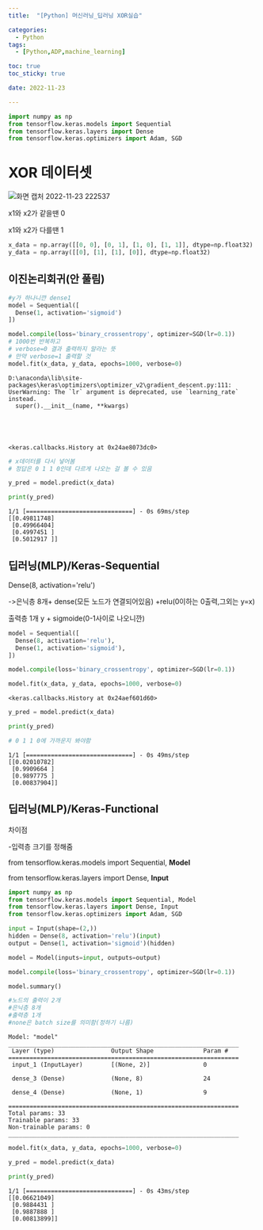 ```yaml
---
title:  "[Python] 머신러닝_딥러닝 XOR실습" 

categories:
  - Python
tags:
  - [Python,ADP,machine_learning]

toc: true
toc_sticky: true

date: 2022-11-23

---
```


```python
import numpy as np
from tensorflow.keras.models import Sequential
from tensorflow.keras.layers import Dense
from tensorflow.keras.optimizers import Adam, SGD
```

# XOR 데이터셋
![화면 캡처 2022-11-23 222537](https://user-images.githubusercontent.com/88616282/203561867-47656397-6719-4abe-83af-8d051e4547d3.png)

x1와 x2가 같을땐 0

x1와 x2가 다를땐 1


```python
x_data = np.array([[0, 0], [0, 1], [1, 0], [1, 1]], dtype=np.float32)
y_data = np.array([[0], [1], [1], [0]], dtype=np.float32)
```

## 이진논리회귀(안 풀림)


```python
#y가 하나니깐 dense1
model = Sequential([
  Dense(1, activation='sigmoid')
])

model.compile(loss='binary_crossentropy', optimizer=SGD(lr=0.1))
# 1000번 반복하고 
# verbose=0 결과 출력하지 말라는 뜻
# 만약 verbose=1 출력할 것 
model.fit(x_data, y_data, epochs=1000, verbose=0)
```

    D:\anaconda\lib\site-packages\keras\optimizers\optimizer_v2\gradient_descent.py:111: UserWarning: The `lr` argument is deprecated, use `learning_rate` instead.
      super().__init__(name, **kwargs)
    




    <keras.callbacks.History at 0x24ae8073dc0>




```python
# x데이터를 다시 넣어봄 
# 정답은 0 1 1 0인데 다르게 나오는 걸 볼 수 있음 

y_pred = model.predict(x_data)

print(y_pred)
```

    1/1 [==============================] - 0s 69ms/step
    [[0.49811748]
     [0.49966404]
     [0.4997451 ]
     [0.5012917 ]]
    

## 딥러닝(MLP)/Keras-Sequential

Dense(8, activation='relu')

->은닉층 8개+ dense(모든 노드가 연결되어있음) +relu(0이하는 0출력,그외는 y=x)

출력층 1개 y + sigmoide(0-1사이로 나오니깐)


```python
model = Sequential([
  Dense(8, activation='relu'),
  Dense(1, activation='sigmoid'),
])

model.compile(loss='binary_crossentropy', optimizer=SGD(lr=0.1))

model.fit(x_data, y_data, epochs=1000, verbose=0)
```




    <keras.callbacks.History at 0x24aef601d60>




```python
y_pred = model.predict(x_data)

print(y_pred)

# 0 1 1 0에 가까운지 봐야함 
```

    1/1 [==============================] - 0s 49ms/step
    [[0.02010782]
     [0.9909664 ]
     [0.9897775 ]
     [0.00837904]]
    

## 딥러닝(MLP)/Keras-Functional

차이점 

-입력층 크기를 정해줌

from tensorflow.keras.models import Sequential, **Model**

from tensorflow.keras.layers import Dense, **Input**


```python
import numpy as np
from tensorflow.keras.models import Sequential, Model
from tensorflow.keras.layers import Dense, Input
from tensorflow.keras.optimizers import Adam, SGD
```


```python
input = Input(shape=(2,))
hidden = Dense(8, activation='relu')(input)
output = Dense(1, activation='sigmoid')(hidden)

model = Model(inputs=input, outputs=output)

model.compile(loss='binary_crossentropy', optimizer=SGD(lr=0.1))

model.summary()

#노드의 출력이 2개
#은닉층 8개
#출력층 1개 
#none은 batch size를 의미함(정하기 나름)
```

    Model: "model"
    _________________________________________________________________
     Layer (type)                Output Shape              Param #   
    =================================================================
     input_1 (InputLayer)        [(None, 2)]               0         
                                                                     
     dense_3 (Dense)             (None, 8)                 24        
                                                                     
     dense_4 (Dense)             (None, 1)                 9         
                                                                     
    =================================================================
    Total params: 33
    Trainable params: 33
    Non-trainable params: 0
    _________________________________________________________________
    


```python
model.fit(x_data, y_data, epochs=1000, verbose=0)

y_pred = model.predict(x_data)

print(y_pred)
```

    1/1 [==============================] - 0s 43ms/step
    [[0.06621049]
     [0.9884431 ]
     [0.9887888 ]
     [0.00813899]]
    
